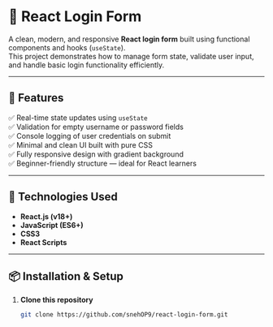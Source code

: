# 🔐 React Login Form

A clean, modern, and responsive **React login form** built using functional components and hooks (`useState`).  
This project demonstrates how to manage form state, validate user input, and handle basic login functionality efficiently.

---

## 🚀 Features

✅ Real-time state updates using `useState`  
✅ Validation for empty username or password fields  
✅ Console logging of user credentials on submit  
✅ Minimal and clean UI built with pure CSS  
✅ Fully responsive design with gradient background  
✅ Beginner-friendly structure — ideal for React learners  

---

## 🧩 Technologies Used

- **React.js (v18+)**
- **JavaScript (ES6+)**
- **CSS3**
- **React Scripts**

---

## 📦 Installation & Setup

1. **Clone this repository**
   ```bash
   git clone https://github.com/snehOP9/react-login-form.git
